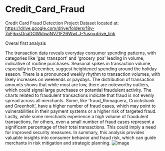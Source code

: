 # Credit_Card_Fraud
Credit Card Fraud Detection Project
Dataset located at: https://drive.google.com/drive/folders/18y-7oFjkxsOnaDOWkhwiNVZtF26WwLJ-?usp=drive_link

Overal first analysis

The transaction data reveals everyday consumer spending patterns, with categories like 'gas_transport' and 'grocery_pos' leading in volume, indicative of routine purchases. Seasonal spikes in transaction volume, especially in December, suggest heightened spending around the holiday season.
There is a pronounced weekly rhythm to transaction volumes, with likely increases on weekends or paydays. The distribution of transaction amounts shows that while most are low, there are noteworthy outliers, which could signal large purchases or potential fraudulent activity.
The charts related to fraudulent transactions indicate that fraud is not evenly spread across all merchants. Some, like 'fraud_Romaguera, Cruickshank and Greenholt', have a higher number of fraud cases, which may point to vulnerabilities in their payment systems or a higher risk of targeted fraud.
Lastly, while some merchants experience a high volume of fraudulent transactions, for others, even a small number of fraud cases represent a significant percentage of their total transactions. This could imply a need for improved security measures.
In summary, this analysis provides valuable insights into consumer behavior and fraud risk, which can guide merchants in risk mitigation and strategic planning.
![image](https://github.com/john-a-ellis/Credit_Card_Fraud/assets/147549816/c1dcf58b-4eba-49f3-886b-64d4d3de3f88)
